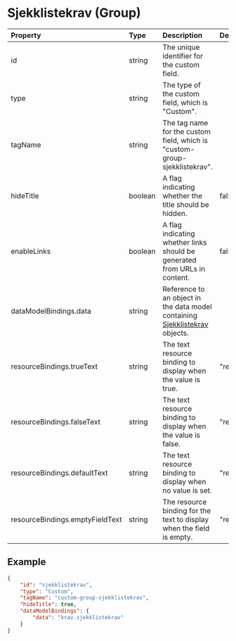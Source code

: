 # Sjekklistekrav (Group)

| Property                        | Type    | Description                                                                                                                 | Default value                     |
| :------------------------------ | :------ | :-------------------------------------------------------------------------------------------------------------------------- | :-------------------------------- |
| id                              | string  | The unique identifier for the custom field.                                                                                 |                                   |
| type                            | string  | The type of the custom field, which is "Custom".                                                                            |                                   |
| tagName                         | string  | The tag name for the custom field, which is "custom-group-sjekklistekrav".                                                  |                                   |
| hideTitle                       | boolean | A flag indicating whether the title should be hidden.                                                                       | false                             |
| enableLinks                     | boolean | A flag indicating whether links should be generated from URLs in content.                                                   | false                             |
| dataModelBindings.data          | string  | Reference to an object in the data model containing [Sjekklistekrav](../../classes/data-classes/Sjekklistekrav.js) objects. |                                   |
| resourceBindings.trueText       | string  | The text resource binding to display when the value is true.                                                                | "resource.trueText.default"       |
| resourceBindings.falseText      | string  | The text resource binding to display when the value is false.                                                               | "resource.falseText.default"      |
| resourceBindings.defaultText    | string  | The text resource binding to display when no value is set.                                                                  | "resource.defaultText.default"    |
| resourceBindings.emptyFieldText | string  | The resource binding for the text to display when the field is empty.                                                       | "resource.emptyFieldText.default" |

## Example

```json
{
    "id": "sjekklistekrav",
    "type": "Custom",
    "tagName": "custom-group-sjekklistekrav",
    "hideTitle": true,
    "dataModelBindings": {
        "data": "krav.sjekklistekrav"
    }
}
```
